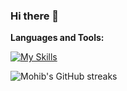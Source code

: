 ### Hi there 👋

<!-- Here are some ideas to get you started:

- 🔭 I’m currently working on ...
- 🌱 I’m currently learning ...
- 👯 I’m looking to collaborate on ...
- 🤔 I’m looking for help with ...
- 💬 Ask me about ...
- 📫 How to reach me: ...
- 😄 Pronouns: ...
- ⚡ Fun fact: ... -->

**Languages and Tools:**

[![My Skills](https://skills.thijs.gg/icons?i=js,ts,sass,tailwindcss,react,nextjs,redux,nodejs,express,mongodb,postgres)](https://skills.thijs.gg)

<picture>
  <source
    srcset="https://github-readme-streak-stats.herokuapp.com/?user=g-nesh&theme=dracula&hide_border=true"
    media="(prefers-color-scheme: dark)"
  />
  <source
    srcset="https://github-readme-streak-stats.herokuapp.com/?user=g-nesh&hide_border=false"
    media="(prefers-color-scheme: light), (prefers-color-scheme: no-preference)"
  />
  <img src="https://github-readme-streak-stats.herokuapp.com/?user=g-nesh&hide_border=true" alt="Mohib's GitHub streaks" />
</picture>